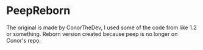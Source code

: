 # PeepReborn
The original is made by ConorTheDev, I used some of the code from like 1.2 or something. Reborn version created because peep is no longer on Conor's repo.
